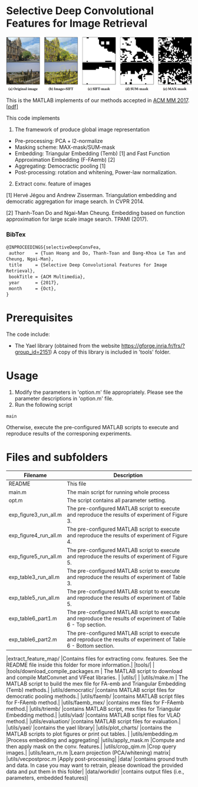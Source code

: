 Selective Deep Convolutional Features for Image Retrieval
===========

![alt text](images/masking_schemes.png)

This is the MATLAB implements of our methods accepted in [ACM MM 2017](http://www.acmmm.org/2017/). [[pdf]](https://arxiv.org/abs/1707.00809)

This code implements 
1. The framework of produce global image representation
* Pre-processing: PCA + l2-normalize
* Masking scheme: MAX-mask/SUM-mask
* Embedding: Triangular Embedding (Temb) [1] and Fast Function Approximation Embedding (F-FAemb) [2]
* Aggregating: Democractic pooling [1]
* Post-processing: rotation and whitening, Power-law normalization.
2. Extract conv. feature of images

[1] Hervé Jégou and Andrew Zisserman. Triangulation embedding and democratic aggregation for image search. In CVPR 2014.

[2] Thanh-Toan Do and Ngai-Man Cheung. Embedding based on function approximation for large scale image search. TPAMI (2017).

### BibTex
``` 
@INPROCEEDINGS{selectiveDeepConvFea,
 author    = {Tuan Hoang and Do, Thanh-Toan and Dang-Khoa Le Tan and Cheung, Ngai-Man},
 title     = {Selective Deep Convolutional Features for Image Retrieval},
 bookTitle = {ACM Multimedia},
 year      = {2017},
 month     = {Oct},
}
```



Prerequisites
=============
The code include:
- The Yael library (obtained from the website https://gforge.inria.fr/frs/?group_id=2151)
  A copy of this library is included in 'tools' folder.

Usage
=============
1) Modify the parameters in 'option.m' file appropriately. Please see the parameter descriptions in 'option.m' file.
2) Run the following script
```
main
```

Otherwise, execute the pre-configured MATLAB scripts to execute and reproduce results of the corresponing experiments.

Files and subfolders
=====================
|Filename|Description|
|--------|----------|
|README                      | This file|
|main.m                      | The main script for running whole process|
|opt.m                       | The script contains all parameter setting.|
|exp_figure3_run_all.m       | The pre-configured MATLAB script to execute and reproduce the results of experiment of Figure 3. |
|exp_figure4_run_all.m       | The pre-configured MATLAB script to execute and reproduce the results of experiment of Figure 4. |
|exp_figure5_run_all.m       | The pre-configured MATLAB script to execute and reproduce the results of experiment of Figure 5. |
|exp_table3_run_all.m       | The pre-configured MATLAB script to execute and reproduce the results of experiment of Table 3. |
|exp_table5_run_all.m       | The pre-configured MATLAB script to execute and reproduce the results of experiment of Table 5. |
|exp_table6_part1.m         | The pre-configured MATLAB script to execute and reproduce the results of experiment of Table 6 - Top section. |
|exp_table6_part2.m         | The pre-configured MATLAB script to execute and reproduce the results of experiment of Table 6 - Bottom section. |

|extract_feature_map/        |Contains files for extracting conv. features. See the README file inside this folder for more information.|
|tools/| |
|tools/download_compile_packages.m | The MATLAB script to download and compile MatConvnet and VlFeat libraries. |
|utils/| |
|utils/make.m                | The MATLAB script to build the mex file for FA-emb and Triangular Embedding (Temb) methods.|
|utils/democratic/           |contains MATLAB script files for democratic pooling methods.|
|utils/faemb/                |contains MATLAB script files for F-FAemb method.|
|utils/faemb_mex/            |contains mex files for F-FAemb method.|
|utils/triemb/               |contains MATLAB script, mex files for Triangular Embedding method.|
|utils/vlad/                 |contains MATLAB script files for VLAD method.|
|utils/evaluation/           |contains MATLAB script files for evaluation.|
|utils/yael/                 |contains the yael library|
|utils/plot_charts/			 |contains the MATLAB scripts to plot figures or print out tables. |
|utils/embedding.m           |Process embedding and aggregating|
|utils/apply_mask.m          |Compute and then apply mask on the conv. features.|
|utils/crop_qim.m            |Crop query images.|
|utils/learn_rn.m            |Learn projection (PCA/whitening) matrix|
|utils/vecpostproc.m         |Apply post-processing|
|data/                       |contains ground truth and data. In case you may want to retrain, please download the provided data and put them in this folder|
|data/workdir/               |contains output files (i.e., parameters, embedded features)|

